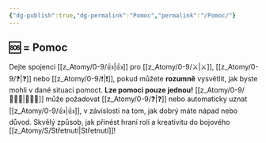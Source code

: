 ```yaml
---
{"dg-publish":true,"dg-permalink":"Pomoc","permalink":"/Pomoc/"}
---
```


## 🆘 = Pomoc
Dejte spojenci [[z_Atomy/0-9/👍\|👍]] pro [[z_Atomy/0-9/⚔️\|⚔️]], [[z_Atomy/0-9/❓\|❓]] nebo [[z_Atomy/0-9/❗\|❗]], pokud můžete **rozumně** vysvětlit, jak byste mohli v dané situaci pomoct. **Lze pomoci pouze jednou!** [[z_Atomy/0-9/🧙🏼‍♂️\|🧙🏼‍♂️]] může požadovat [[z_Atomy/0-9/❓\|❓]] nebo automaticky uznat [[z_Atomy/0-9/👍\|👍]], v závislosti na tom, jak dobrý máte nápad nebo důvod. 
Skvělý způsob, jak přinést hraní rolí a kreativitu do bojového [[z_Atomy/S/Střetnutí\|Střetnutí]]!